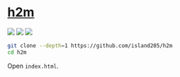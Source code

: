 # [h2m](https://github.com/island205/h2m)

![](https://img.shields.io/github/license/island205/h2m?style=flat-square) ![](https://img.shields.io/github/last-commit/scillidan/h2m/main?label=last%20commit%20(fork)&style=flat-square) ![](https://img.shields.io/badge/Vercel-black?style=flat&logo=Vercel&logoColor=white)

```sh
git clone --depth=1 https://github.com/island205/h2m
cd h2m
```

Open `index.html`.